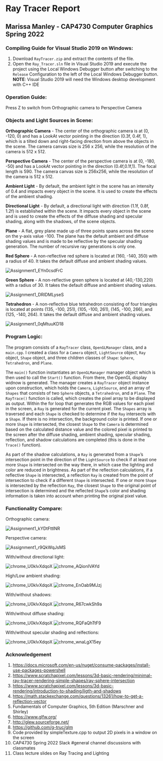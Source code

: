# Ray Tracer Report
## Marissa Manley - CAP4730 Computer Graphics Spring 2022

### Compiling Guide for Visual Studio 2019 on Windows:

1. Download `RayTracer.zip` and extract the contents of the file.
2. Open the `Ray_Tracer.sln` file in Visual Studio 2019 and execute the project using the Local Windows Debugger button after switching to the `Release` Configuration to the left of the Local Windows Debugger button. 
**NOTE**: Visual Studio 2019 will need the Windows desktop development with C++ IDE


### Operation Guide:
Press Z to switch from Orthographic camera to Perspective Camera


### Objects and Light Sources in Scene:
**Orthographic Camera** - The center of the orthographic camera is at (0, -120, 0) and has a LookAt vector pointing in the direction (0.3f, 0.4f, 1), which is a tilted down and right-facing direction from above the objects in the scene. The camera canvas size is 256 x 256, while the resolution of the camera is 512 x 512. 

**Perspective Camera** - The center of the perspective camera is at (0, -180, -50) and has a LookAt vector pointing in the direction (0.4f,0.1f,1). The focal length is 590. The camera canvas size is 256x256, while the resolution of the camera is 512 x 512. 

**Ambient Light** - By default, the ambient light in the scene has an intensity of 0.4 and impacts every object in the scene. It is used to create the effects of the ambient shading.

**Directional Light** - By default, a directional light with direction (1.1f, 0.8f, 1.2f) is established within the scene. It impacts every object in the scene and is used to create the effects of the diffuse shading and specular shading, along with the shadows, of the scene objects. 

**Plane** - A flat, grey plane made up of three points spans across the scene on the y-axis value -100. The plane has the default ambient and diffuse shading values and is made to be reflective by the specular shading generation. The number of recursive ray generations is only one.

**Red Sphere** - A non-reflective red sphere is located at (160, -140, 350) with a radius of 40. It takes the default diffuse and ambient shading values.

![Assignment1_EYn0csdFrC](https://user-images.githubusercontent.com/58527286/187338641-61738d21-8c27-4ae4-8511-748f91ad28b0.png)

**Green Sphere** - A non-reflective green sphere is located at (40,-130,220) with a radius of 30. It takes the default diffuse and ambient shading values.

![Assignment1_DRlDMLyseS](https://user-images.githubusercontent.com/58527286/187338938-c762daf2-734d-4f0d-ae92-8ff6eccaecf1.png)

**Tetrahedron** - A non-reflective blue tetrahedron consisting of four triangles is located at points (135, -100, 251), (105, -100, 261), (145, -100, 266), and (125, -140, 264). It takes the default diffuse and ambient shading values.

![Assignment1_0qMtuuKD18](https://user-images.githubusercontent.com/58527286/187339139-09157014-05b4-454d-9d9c-2b73a152736e.png)


### Program Logic: 
The program consists of a `RayTracer` class, `OpenGLManager` class, and a `main.cpp`. I created a class for a `Camera` object, `LightSource` object, `Ray` object, `Shape` object, and three children classes of `Shape`: `Sphere`, `Tetrahedron`, and `Plane`.  

The `main()` function instantiates an `OpenGLManager` manager object which is then used to call the `Start()` function. From there, the OpenGL display widnow is generated. The manager creates a `RayTracer` object instance upon construction, which holds the `Camera`, `LightSource`, and an array of `Shapes` that consists of two `Sphere` objects, a `Tetrahedron`, and a `Plane`. The `RayTrace()` function is called, which creates the pixel array to be displayed as output. Within the for loop that generates the RGB values for each pixel in the screen, a `Ray` is generated for the current pixel. The `Shapes` array is traversed and each `Shape` is checked to determine if the `Ray` intersects with a `Shape`. If there is no intersection, the background color is printed. If one or more `Shape` is intersected, the closest `Shape` to the `Camera` is determined based on the calculated distance value and the colored pixel is printed to the screen after the diffuse shading, ambient shading, specular shading, reflection, and shadow calculations are completed (this is done in the `Trace()` function). 

As part of the shadow calculations, a `Ray` is generated from a `Shape`’s intersection point in the direction of the `LightSource` to check if at least one more `Shape` is intersected on the way there, in which case the lighting and color are reduced in brightness. As part of the reflection calculations, if a reflective `Shape` is intersected, a reflection `Ray` is created from the point of intersection to check if a different `Shape` is intersected. If one or more `Shape` is intersected by the reflection `Ray`, the closest `Shape` to the original point of intersection is determined and the reflected `Shape`’s color and shading information is taken into account when printing the original pixel value. 

### Functionality Compare:
	
Orthographic camera:

![Assignment1_kYDtFttlNR](https://user-images.githubusercontent.com/58527286/187339766-756d16a7-ab7a-4ff9-a199-4cccfbf6d388.png)

Perspective camera:


![Assignment1_r9QkWqJsMS](https://user-images.githubusercontent.com/58527286/187339978-edab103e-b805-4410-a186-21fe84418bdd.png)


With/without directional light:

![chrome_U0klvXdqoX](https://user-images.githubusercontent.com/58527286/187341257-aaed5af2-5136-4faa-995d-e6a47d2473f8.png)
![chrome_AQionIVAYd](https://user-images.githubusercontent.com/58527286/187340288-43fba667-c97f-4e19-a5ec-8673461a2375.png)

High/Low ambient shading:

![chrome_U0klvXdqoX](https://user-images.githubusercontent.com/58527286/187341283-737eff6f-4811-4744-9018-a4887b4c8068.png)
![chrome_EnOab9MJzj](https://user-images.githubusercontent.com/58527286/187340946-886fe7f5-052d-41ba-ae5b-eba1568656f0.png)

With/without shadows:

![chrome_U0klvXdqoX](https://user-images.githubusercontent.com/58527286/187341515-39a37b58-a666-48ae-8941-eb890aa2b689.png)
![chrome_R67cwkSh9a](https://user-images.githubusercontent.com/58527286/187341523-e443d5af-a86d-42c4-98f6-52589bd39747.png)


With/without diffuse shading:

![chrome_U0klvXdqoX](https://user-images.githubusercontent.com/58527286/187341847-e456a41b-8ec7-4241-b840-991b25c2206f.png)
![chrome_RQFaQhTtF9](https://user-images.githubusercontent.com/58527286/187341855-bf1ae7ba-830f-49a2-9a20-4f1c33435c94.png)

With/without specular shading and relfections:

![chrome_U0klvXdqoX](https://user-images.githubusercontent.com/58527286/187342110-1fb59b6f-625b-4221-aba4-40cc3dbb63ca.png)
![chrome_wnaLgX15ey](https://user-images.githubusercontent.com/58527286/187342120-f06de8fa-bd79-401b-81a1-b6220e0870af.png)




### Acknowledgement 
1. https://docs.microsoft.com/en-us/nuget/consume-packages/install-use-packages-powershell 
2. https://www.scratchapixel.com/lessons/3d-basic-rendering/minimal-ray-tracer-rendering-simple-shapes/ray-sphere-intersection
3. https://www.scratchapixel.com/lessons/3d-basic-rendering/introduction-to-shading/ligth-and-shadows
4. https://math.stackexchange.com/questions/13261/how-to-get-a-reflection-vector
5. Fundamentals of Computer Graphics, 5th Edition (Marschner and Shirley)
6. https://www.glfw.org/
7. http://glew.sourceforge.net/
8. https://github.com/g-truc/glm 
9. Code provided by simpleTexture.cpp to output 2D pixels in a window on the screen
10. CAP4730 Spring 2022 Slack #general channel discussions with classmates
11. Class lecture slides on Ray Tracing and Lighting
